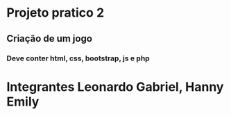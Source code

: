 # Projeto pratico 2
## Criação de um jogo
### Deve conter html, css, bootstrap, js e php
# Integrantes Leonardo Gabriel, Hanny Emily